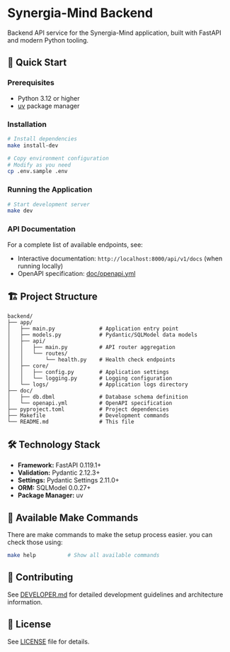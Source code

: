 # Synergia-Mind Backend

Backend API service for the Synergia-Mind application, built with FastAPI and modern Python tooling.

## 🚀 Quick Start

### Prerequisites

- Python 3.12 or higher
- [uv](https://github.com/astral-sh/uv) package manager

### Installation

```bash
# Install dependencies
make install-dev

# Copy environment configuration
# Modify as you need 
cp .env.sample .env
```

### Running the Application

```bash
# Start development server
make dev
```

### API Documentation

For a complete list of available endpoints, see:

- Interactive documentation: `http://localhost:8000/api/v1/docs` (when running locally)
- OpenAPI specification: [doc/openapi.yml](./doc/openapi.yml)

## 🏗️ Project Structure

```text
backend/
├── app/
│   ├── main.py              # Application entry point
│   ├── models.py            # Pydantic/SQLModel data models
│   ├── api/
│   │   ├── main.py          # API router aggregation
│   │   └── routes/
│   │       └── health.py    # Health check endpoints
│   ├── core/
│   │   ├── config.py        # Application settings
│   │   └── logging.py       # Logging configuration
│   └── logs/                # Application logs directory
├── doc/
│   ├── db.dbml              # Database schema definition
│   └── openapi.yml          # OpenAPI specification
├── pyproject.toml           # Project dependencies
├── Makefile                 # Development commands
└── README.md                # This file
```

## 🛠️ Technology Stack

- **Framework:** FastAPI 0.119.1+
- **Validation:** Pydantic 2.12.3+
- **Settings:** Pydantic Settings 2.11.0+
- **ORM:** SQLModel 0.0.27+
- **Package Manager:** uv

## 📝 Available Make Commands

There are make commands to make the setup process easier. you can check those using:

```bash
make help          # Show all available commands
```

## 🤝 Contributing

See [DEVELOPER.md](./DEVELOPER.md) for detailed development guidelines and architecture information.

## 📄 License

See [LICENSE](./LICENSE) file for details.
